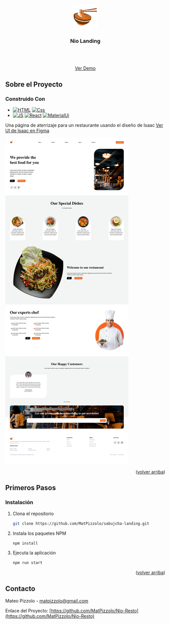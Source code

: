 <!-- PROJECT LOGO -->
<br />
<div align="center">
  <a href="https://github.com/MatPizzolo/Nio-Resto">
    <img src="./src/assets/imgs/noodles.png" alt="Logo" width="80" height="80">
  </a>
<h3 align="center">Nio Landing</h3>

  
  <p align="center">
    <br />
    <br />
    <br />
    <a href="https://peppy-lollipop-508c19.netlify.app/" target="_blank">Ver Demo</a>
  </p>
</div>

<!-- ABOUT THE PROJECT -->
## Sobre el Proyecto
### Construido Con
* [![HTML][HTML]][HTML-url]
 [![Css][Css.com]][Css-url]
* [![JS][Js]][Js-url]
 [![React][React.js]][React-url]
 [![MaterialUi][MaterialUi.com]][MaterialUi-url]
<p>Una página de aterrizaje para un restaurante usando el diseño de Isaac
    <a href="https://www.figma.com/file/vdBgdkiPFL5TEdWr4Av0L3/Restaurant-website-Landing-Page-Design-(Community)?node-id=0%3A1&t=PP8vTOhBoG9rnaau-3" target="_blank">Ver UI de Isaac en Figma</a></p>

[![Captura de pantalla del producto][product-screenshot]](https://example.com)

<p align="right">(<a href="#readme-top">volver arriba</a>)</p>

<!-- GETTING STARTED -->
## Primeros Pasos
### Instalación
1. Clona el repositorio
   ```sh
   git clone https://github.com/MatPizzolo/sabujcha-landing.git
   ```
2. Instala los paquetes NPM
   ```sh
   npm install
   ```
3. Ejecuta la aplicación
   ```sh
   npm run start
   ```
<p align="right">(<a href="#readme-top">volver arriba</a>)</p>

<!-- CONTACT -->
## Contacto

Mateo Pizzolo - matpizzolo@gmail.com

Enlace del Proyecto: [https://github.com/MatPizzolo/Nio-Resto](https://github.com/MatPizzolo/Nio-Resto)

<!-- MARKDOWN LINKS & IMAGES -->
<!-- https://www.markdownguide.org/basic-syntax/#reference-style-links -->
[product-screenshot]: src/assets/imgs/web-screenshot.png
[React.js]: https://img.shields.io/badge/React-20232A?style=for-the-badge&logo=react&logoColor=61DAFB
[React-url]: https://reactjs.org/
[gatsby.com]: https://img.shields.io/badge/Gatsby-663399?style=for-the-badge&logo=gatsby&logoColor=white
[Gatsby-url]: https://reactjs.org/
[css.com]: https://img.shields.io/badge/CSS3-1572B6?style=for-the-badge&logo=css3&logoColor=white
[Css-url]: https://reactjs.org/
[HTML]: https://img.shields.io/badge/HTML5-E34F26?style=for-the-badge&logo=html5&logoColor=white
[HTML-url]: https://reactjs.org/
[JS]: https://img.shields.io/badge/JavaScript-323330?style=for-the-badge&logo=javascript&logoColor=F7DF1E
[JS-url]: https://reactjs.org/
[MaterialUi.com]: https://img.shields.io/badge/Material%20UI-007FFF?style=for-the-badge&logo=mui&logoColor=white
[MaterialUi-url]: https://reactjs.org/
